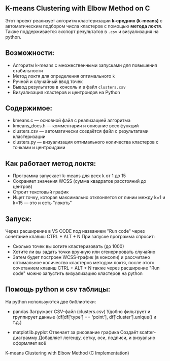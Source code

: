 ## K-means Clustering with Elbow Method on C

Этот проект реализует алгоритм кластеризации **k-средних (k-means)** с автоматическим подбором числа кластеров с помощью **метода локтя**. Также поддерживается экспорт результатов в `.csv` и визуализация на python.

## Возможности:

- Алгоритм k-means с множественными запусками для повышения стабильности
- Метод локтя для определения оптимального `k`
- Ручной и случайный ввод точек
- Вывод результатов в консоль и в файл `clusters.csv`
- Визуализация кластеров и центроидов на Python

## Содержимое:
- kmeans.c — основной файл с реализацией алгоритма
- kmeans_docs.h — комментарии и описание всех функций      
- clusters.csv — автоматически создаётся файл с результатами кластеризации
- clusters.py — визуализация оптимального количества кластеров с точками и центроидами

## Как работает метод локтя:
- Программа запускает k-means для всех k от 1 до 15
- Сохраняет значения WCSS (сумма квадратов расстояний до центров)
- Строит текстовый график
- Ищет точку, которая максимально отклоняется от линии между k=1 и k=15 — это и есть "локоть"

## Запуск:
Через расширение в VS CODE под названием "Run code" через сочетание клавиш CTRL + ALT + N
При запуске программа спросит:
- Сколько точек вы хотите кластеризовать (до 1000)
- Хотите ли вы задать точки вручную или сгенерировать случайно
- Затем будет построен WCSS-график (в консоли) и рассчитано оптимальное количество кластеров методом локтя, после этого сочетанием клавиш CTRL + ALT + N также через расширение "Run code" можно запустить визуализацию кластеров на python

## Помощь python и csv таблицы:
На python используются две библиотеки:
- pandas
Загружает CSV-файл (clusters.csv)
Удобно фильтрует и группирует данные (df[df['type'] == 'point'], df['cluster'].unique() и т.д.)

- matplotlib.pyplot
Отвечает за рисование графика
Создаёт scatter-диаграмму
Добавляет легенду, сетку, оси, подписи, и визуально оформляет всё

K-means Clustering with Elbow Method (C Implementation)




